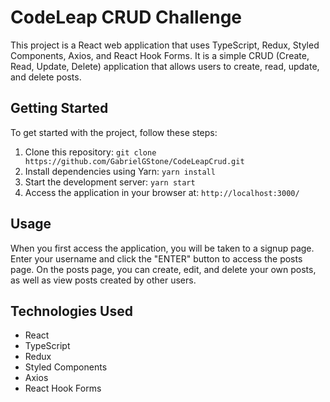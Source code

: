 # CodeLeap CRUD Challenge

This project is a React web application that uses TypeScript, Redux, Styled Components, Axios, and React Hook Forms. It is a simple CRUD (Create, Read, Update, Delete) application that allows users to create, read, update, and delete posts.

## Getting Started

To get started with the project, follow these steps:

1. Clone this repository: `git clone https://github.com/GabrielGStone/CodeLeapCrud.git`
2. Install dependencies using Yarn: `yarn install`
3. Start the development server: `yarn start`
4. Access the application in your browser at: `http://localhost:3000/`

## Usage

When you first access the application, you will be taken to a signup page. Enter your username and click the "ENTER" button to access the posts page. On the posts page, you can create, edit, and delete your own posts, as well as view posts created by other users.

## Technologies Used

- React
- TypeScript
- Redux
- Styled Components
- Axios
- React Hook Forms

